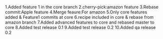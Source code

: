 1.Added feature 1 in the core branch
2.cherry-pick:amazon feature
3.Rebase commit:Apple feature
4.Merge feaure:For amazon
5.Only core features added & Feature1 commits at core
6.recipe included in core & rebase from amazon branch
7.Added advanced features to core and rebased master to core
8.Added test release 0.1
9.Added test release 0.2
10.Added qa release 0.2
